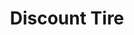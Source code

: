 ---
title: "Discount Tire"
url: /corpus-christi/discount-tire-south-staples-street/
shop: Reifen
---